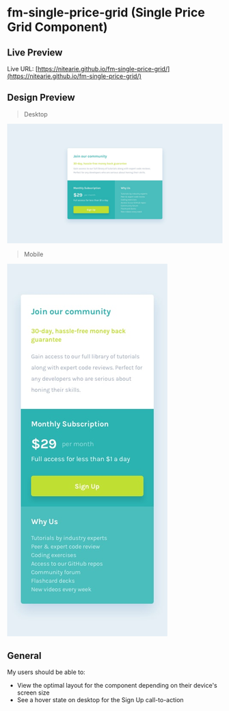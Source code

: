 # fm-single-price-grid (Single Price Grid Component)

## Live Preview

Live URL: [https://nitearie.github.io/fm-single-price-grid/](https://nitearie.github.io/fm-single-price-grid/)

## Design Preview

> Desktop

![Desktop Design](./design/desktop-design.jpg)

> Mobile

![Mobile Design](./design/mobile-design.jpg)

## General

My users should be able to:

- View the optimal layout for the component depending on their device's screen size
- See a hover state on desktop for the Sign Up call-to-action
